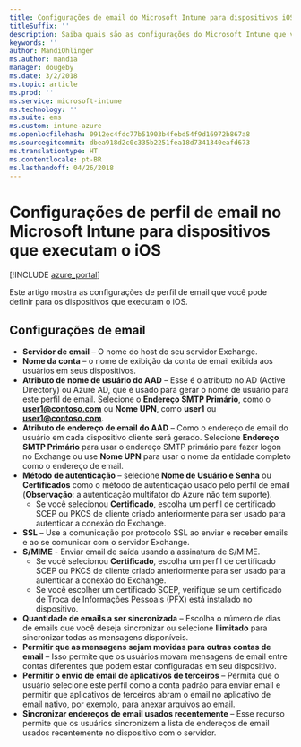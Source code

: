 ```yaml
---
title: Configurações de email do Microsoft Intune para dispositivos iOS
titleSuffix: ''
description: Saiba quais são as configurações do Microsoft Intune que você pode usar para definir configurações de email em dispositivos que executam o iOS.
keywords: ''
author: MandiOhlinger
ms.author: mandia
manager: dougeby
ms.date: 3/2/2018
ms.topic: article
ms.prod: ''
ms.service: microsoft-intune
ms.technology: ''
ms.suite: ems
ms.custom: intune-azure
ms.openlocfilehash: 0912ec4fdc77b51903b4febd54f9d16972b867a8
ms.sourcegitcommit: dbea918d2c0c335b2251fea18d7341340eafd673
ms.translationtype: HT
ms.contentlocale: pt-BR
ms.lasthandoff: 04/26/2018
---
```

# <a name="email-profile-settings-in-microsoft-intune-for-devices-running-ios"></a>Configurações de perfil de email no Microsoft Intune para dispositivos que executam o iOS 

[!INCLUDE [azure_portal](./includes/azure_portal.md)]

Este artigo mostra as configurações de perfil de email que você pode definir para os dispositivos que executam o iOS.

## <a name="email-settings"></a>Configurações de email

- **Servidor de email** – O nome do host do seu servidor Exchange.
- **Nome da conta** – o nome de exibição da conta de email exibida aos usuários em seus dispositivos.
- **Atributo de nome de usuário do AAD** – Esse é o atributo no AD (Active Directory) ou Azure AD, que é usado para gerar o nome de usuário para este perfil de email. Selecione o **Endereço SMTP Primário**, como o **user1@contoso.com** ou **Nome UPN**, como **user1** ou **user1@contoso.com**.
- **Atributo de endereço de email do AAD** – Como o endereço de email do usuário em cada dispositivo cliente será gerado. Selecione **Endereço SMTP Primário** para usar o endereço SMTP primário para fazer logon no Exchange ou use **Nome UPN** para usar o nome da entidade completo como o endereço de email.
- **Método de autenticação** – selecione **Nome de Usuário e Senha** ou **Certificados** como o método de autenticação usado pelo perfil de email (**Observação**: a autenticação multifator do Azure não tem suporte).
    - Se você selecionou **Certificado**, escolha um perfil de certificado SCEP ou PKCS de cliente criado anteriormente para ser usado para autenticar a conexão do Exchange.
- **SSL** – Use a comunicação por protocolo SSL ao enviar e receber emails e ao se comunicar com o servidor Exchange.
- **S/MIME** - Enviar email de saída usando a assinatura de S/MIME.
    - Se você selecionou **Certificado**, escolha um perfil de certificado SCEP ou PKCS de cliente criado anteriormente para ser usado para autenticar a conexão do Exchange.
    - Se você escolher um certificado SCEP, verifique se um certificado de Troca de Informações Pessoais (PFX) está instalado no dispositivo.
- **Quantidade de emails a ser sincronizada** – Escolha o número de dias de emails que você deseja sincronizar ou selecione **Ilimitado** para sincronizar todas as mensagens disponíveis.
- **Permitir que as mensagens sejam movidas para outras contas de email** – Isso permite que os usuários movam mensagens de email entre contas diferentes que podem estar configuradas em seu dispositivo.
- **Permitir o envio de email de aplicativos de terceiros** – Permita que o usuário selecione este perfil como a conta padrão para enviar email e permitir que aplicativos de terceiros abram o email no aplicativo de email nativo, por exemplo, para anexar arquivos ao email.
- **Sincronizar endereços de email usados recentemente** – Esse recurso permite que os usuários sincronizem a lista de endereços de email usados recentemente no dispositivo com o servidor.
